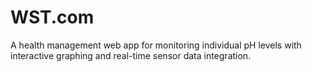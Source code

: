 # WST.com
A health management web app for monitoring individual pH levels with interactive graphing and real-time sensor data integration.
